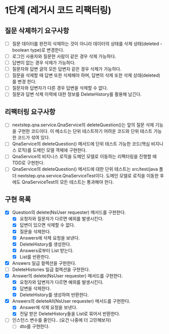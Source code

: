# 1단계 (레거시 코드 리팩터링)

## 질문 삭제하기 요구사항

- [ ] 질문 데이터를 완전히 삭제하는 것이 아니라 데이터의 상태를 삭제 상태(deleted - boolean type)로 변경한다.
- [ ] 로그인 사용자와 질문한 사람이 같은 경우 삭제 가능하다.
- [ ] 답변이 없는 경우 삭제가 가능하다.
- [ ] 질문자와 답변 글의 모든 답변자 같은 경우 삭제가 가능하다.
- [ ] 질문을 삭제할 때 답변 또한 삭제해야 하며, 답변의 삭제 또한 삭제 상태(deleted)를 변경 한다.
- [ ] 질문자와 답변자가 다른 경우 답변을 삭제할 수 없다.
- [ ] 질문과 답변 삭제 이력에 대한 정보를 DeleteHistory를 활용해 남긴다.

## 리팩터링 요구사항
- [ ] nextstep.qna.service.QnaService의 deleteQuestion()는 앞의 질문 삭제 기능을 구현한 코드이다. 이 메소드는 단위 테스트하기 어려운 코드와 단위 테스트 가능한 코드가 섞여 있다.
- [ ] QnaService의 deleteQuestion() 메서드에 단위 테스트 가능한 코드(핵심 비지니스 로직)를 도메인 모델 객체에 구현한다.
- [ ] QnaService의 비지니스 로직을 도메인 모델로 이동하는 리팩터링을 진행할 때 TDD로 구현한다.
- [ ] QnaService의 deleteQuestion() 메서드에 대한 단위 테스트는 src/test/java 폴더 nextstep.qna.service.QnaServiceTest이다. 도메인 모델로 로직을 이동한 후에도 QnaServiceTest의 모든 테스트는 통과해야 한다.

## 구현 목록

- [x] Question의 delete(NsUser requester) 메서드를 구현한다.
  - [x] 요청자와 질문자가 다르면 예외를 발생시킨다.
  - [x] 답변이 있으면 삭제할 수 없다.
  - [x] 질문을 삭제한다.
  - [x] Answers에 삭제 요청을 보낸다.
  - [x] DeleteHistory를 생성한다.
  - [x] Answers로부터 List<DeleteHistory> 받는다.
  - [x] List<DeleteHistory>를 반환한다.
- [x] Answers 일급 컬렉션을 구현한다.
- [ ] DeleteHistories 일급 컬렉션을 구현한다.
- [x] Answer의 delete(NsUser requester) 메서드를 구현한다.
  - [x] 요청자와 답변자가 다르면 예외를 발생시킨다.
  - [x] 답변을 삭제한다.
  - [x] DeleteHistory를 생성하여 반환한다.
- [x] Answers의 deleteAll(NsUser requester) 메서드를 구현한다.
  - [x] Answer에 삭제 요청을 보낸다.
  - [x] 전달 받은 DeleteHistory들을 List로 묶어서 반환한다.
- [ ] 인스턴스 변수를 줄인다.. (요건 나중에 더 고민해보자)
  - [ ] dto를 구현한다.